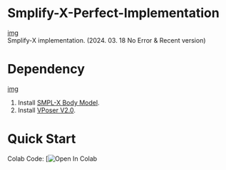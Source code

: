 # Smplify-X-Perfect-Implementation
[img]('./data/images/sample.jpg)  
Smplify-X implementation. (2024. 03. 18 No Error &amp; Recent version)

# Dependency
[img]('./downloads/smplx.png')  
1. Install [SMPL-X Body Model](https://smpl-x.is.tue.mpg.de/).
2. Install [VPoser V2.0](https://smpl-x.is.tue.mpg.de/).


# Quick Start
Colab Code: [![Open In Colab](https://colab.research.google.com/drive/1OoGEg8doFA3-3f_5XkA895C9xR9nf-ob?usp=sharing)

#
